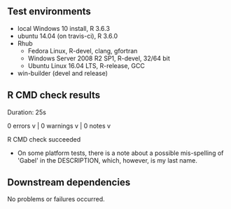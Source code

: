 ## Test environments
* local Windows 10 install, R 3.6.3
* ubuntu 14.04 (on travis-ci), R 3.6.0
* Rhub
  * Fedora Linux, R-devel, clang, gfortran
  * Windows Server 2008 R2 SP1, R-devel, 32/64 bit
  * Ubuntu Linux 16.04 LTS, R-release, GCC
* win-builder (devel and release)

## R CMD check results

Duration: 25s

0 errors v | 0 warnings v | 0 notes v

R CMD check succeeded

 * On some platform tests, there is a note about a possible mis-spelling of 'Gabel' in the DESCRIPTION, which, however, is my last name. 

## Downstream dependencies
No problems or failures occurred.

